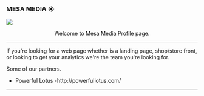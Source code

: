 ### MESA MEDIA ☀️
![](https://komarev.com/ghpvc/?username=maxLeet&color=blueviolet&style=plastic&label=Visits)

<div>
    <div align="center">
        Welcome to Mesa Media Profile page.
    </div>
    <hr>
    <div>
                If you're looking for a web page whether is a landing page, shop/store front, or looking to get your analytics we're the team you're looking for.
                <p>Some of our partners.</p>
                        <ul>
                            <li> Powerful Lotus -http://powerfullotus.com/ </li>
                    </ul>
    </div> 
    <hr>
</div>

</div>
